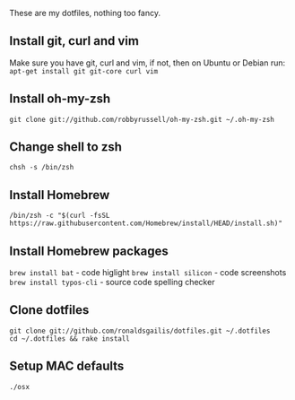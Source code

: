 These are my dotfiles, nothing too fancy.
## Install git, curl and vim
Make sure you have git, curl and vim, if not, then on Ubuntu or Debian run:
`apt-get install git git-core curl vim`
	
## Install oh-my-zsh
`git clone git://github.com/robbyrussell/oh-my-zsh.git ~/.oh-my-zsh`
	
## Change shell to zsh
`chsh -s /bin/zsh`

## Install Homebrew
`/bin/zsh -c "$(curl -fsSL https://raw.githubusercontent.com/Homebrew/install/HEAD/install.sh)"`

## Install Homebrew packages
`brew install bat` - code higlight
`brew install silicon` - code screenshots
`brew install typos-cli` - source code spelling checker
	
## Clone dotfiles
```
git clone git://github.com/ronaldsgailis/dotfiles.git ~/.dotfiles
cd ~/.dotfiles && rake install
```
	
## Setup MAC defaults
`./osx`
